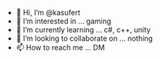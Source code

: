 - 👋 Hi, I’m @kasufert
- 👀 I’m interested in ... gaming
- 🌱 I’m currently learning ... c#, c++, unity
- 💞️ I’m looking to collaborate on ... nothing
- 📫 How to reach me ... DM

<!---
kasufert/kasufert is a ✨ special ✨ repository because its `README.md` (this file) appears on your GitHub profile.
You can click the Preview link to take a look at your changes.
--->
